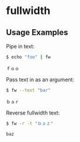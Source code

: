 # fullwidth

## Usage Examples

Pipe in text:
```bash
$ echo "foo" | fw
```
```
ｆｏｏ
```

Pass text in as an argument:
```bash
$ fw --text "bar"
```
```
ｂａｒ
```

Reverse fullwidth text:
```bash
$ fw -r -t "ｂａｚ"
```
```
baz
```

